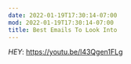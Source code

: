 ```yaml
---
date: 2022-01-19T17:30:14-07:00
mod: 2022-01-19T17:30:14-07:00
title: Best Emails To Look Into
---
```


*HEY*: https://youtu.be/l43Qgen1FLg
